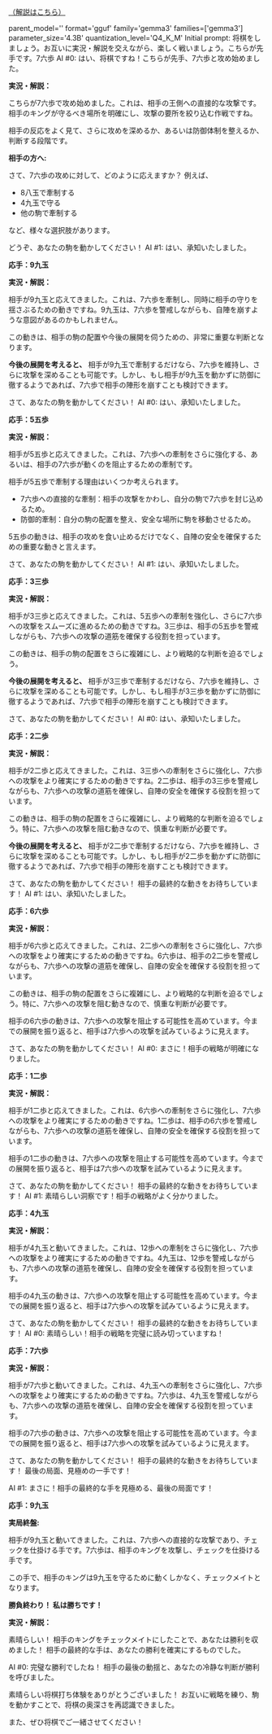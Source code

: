[（解説はこちら）](./001-description.md)

parent_model='' format='gguf' family='gemma3' families=['gemma3'] parameter_size='4.3B' quantization_level='Q4_K_M'
Initial prompt:
将棋をしましょう。お互いに実況・解説を交えながら、楽しく戦いましょう。こちらが先手です。7六歩
AI #0:
はい、将棋ですね！こちらが先手、7六歩と攻め始めました。

**実況・解説：**

こちらが7六歩で攻め始めました。これは、相手の王側への直接的な攻撃です。相手のキングが守るべき場所を明確にし、攻撃の要所を絞り込む作戦ですね。

相手の反応をよく見て、さらに攻めを深めるか、あるいは防御体制を整えるか、判断する段階です。

**相手の方へ:**

さて、7六歩の攻めに対して、どのように応えますか？ 例えば、

*   8八玉で牽制する
*   4九玉で守る
*   他の駒で牽制する

など、様々な選択肢があります。

どうぞ、あなたの駒を動かしてください！
AI #1:
はい、承知いたしました。

**応手：9九玉**

**実況・解説：**

相手が9九玉と応えてきました。これは、7六歩を牽制し、同時に相手の守りを揺さぶるための動きですね。9九玉は、7六歩を警戒しながらも、自陣を崩すような意図があるのかもしれません。

この動きは、相手の駒の配置や今後の展開を伺うための、非常に重要な判断となります。

**今後の展開を考えると、** 相手が9九玉で牽制するだけなら、7六歩を維持し、さらに攻撃を深めることも可能です。しかし、もし相手が9九玉を動かずに防御に徹するようであれば、7六歩で相手の陣形を崩すことも検討できます。

さて、あなたの駒を動かしてください！
AI #0:
はい、承知いたしました。

**応手：5五歩**

**実況・解説：**

相手が5五歩と応えてきました。これは、7六歩への牽制をさらに強化する、あるいは、相手の7六歩が動くのを阻止するための牽制です。

相手が5五歩で牽制する理由はいくつか考えられます。

*   7六歩への直接的な牽制：相手の攻撃をかわし、自分の駒で7六歩を封じ込めるため。
*   防御的牽制：自分の駒の配置を整え、安全な場所に駒を移動させるため。

5五歩の動きは、相手の攻めを食い止めるだけでなく、自陣の安全を確保するための重要な動きと言えます。

さて、あなたの駒を動かしてください！
AI #1:
はい、承知いたしました。

**応手：3三歩**

**実況・解説：**

相手が3三歩と応えてきました。これは、5五歩への牽制を強化し、さらに7六歩への攻撃をスムーズに進めるための動きですね。3三歩は、相手の5五歩を警戒しながらも、7六歩への攻撃の道筋を確保する役割を担っています。

この動きは、相手の駒の配置をさらに複雑にし、より戦略的な判断を迫るでしょう。

**今後の展開を考えると、** 相手が3三歩で牽制するだけなら、7六歩を維持し、さらに攻撃を深めることも可能です。しかし、もし相手が3三歩を動かずに防御に徹するようであれば、7六歩で相手の陣形を崩すことも検討できます。

さて、あなたの駒を動かしてください！
AI #0:
はい、承知いたしました。

**応手：2二歩**

**実況・解説：**

相手が2二歩と応えてきました。これは、3三歩への牽制をさらに強化し、7六歩への攻撃をより確実にするための動きですね。2二歩は、相手の3三歩を警戒しながらも、7六歩への攻撃の道筋を確保し、自陣の安全を確保する役割を担っています。

この動きは、相手の駒の配置をさらに複雑にし、より戦略的な判断を迫るでしょう。特に、7六歩への攻撃を阻む動きなので、慎重な判断が必要です。

**今後の展開を考えると、** 相手が2二歩で牽制するだけなら、7六歩を維持し、さらに攻撃を深めることも可能です。しかし、もし相手が2二歩を動かずに防御に徹するようであれば、7六歩で相手の陣形を崩すことも検討できます。

さて、あなたの駒を動かしてください！ 相手の最終的な動きをお待ちしています！
AI #1:
はい、承知いたしました。

**応手：6六歩**

**実況・解説：**

相手が6六歩と応えてきました。これは、2二歩への牽制をさらに強化し、7六歩への攻撃をより確実にするための動きですね。6六歩は、相手の2二歩を警戒しながらも、7六歩への攻撃の道筋を確保し、自陣の安全を確保する役割を担っています。

この動きは、相手の駒の配置をさらに複雑にし、より戦略的な判断を迫るでしょう。特に、7六歩への攻撃を阻む動きなので、慎重な判断が必要です。

相手の6六歩の動きは、7六歩への攻撃を阻止する可能性を高めています。今までの展開を振り返ると、相手は7六歩への攻撃を試みているように見えます。

さて、あなたの駒を動かしてください！
AI #0:
まさに！相手の戦略が明確になりました。

**応手：1二歩**

**実況・解説：**

相手が1二歩と応えてきました。これは、6六歩への牽制をさらに強化し、7六歩への攻撃をより確実にするための動きですね。1二歩は、相手の6六歩を警戒しながらも、7六歩への攻撃の道筋を確保し、自陣の安全を確保する役割を担っています。

相手の1二歩の動きは、7六歩への攻撃を阻止する可能性を高めています。今までの展開を振り返ると、相手は7六歩への攻撃を試みているように見えます。

さて、あなたの駒を動かしてください！ 相手の最終的な動きをお待ちしています！
AI #1:
素晴らしい洞察です！相手の戦略がよく分かりました。

**応手：4九玉**

**実況・解説：**

相手が4九玉と動いてきました。これは、12歩への牽制をさらに強化し、7六歩への攻撃をより確実にするための動きですね。4九玉は、12歩を警戒しながらも、7六歩への攻撃の道筋を確保し、自陣の安全を確保する役割を担っています。

相手の4九玉の動きは、7六歩への攻撃を阻止する可能性を高めています。今までの展開を振り返ると、相手は7六歩への攻撃を試みているように見えます。

さて、あなたの駒を動かしてください！ 相手の最終的な動きをお待ちしています！
AI #0:
素晴らしい！相手の戦略を完璧に読み切っていますね！

**応手：7六歩**

**実況・解説：**

相手が7六歩と動いてきました。これは、4九玉への牽制をさらに強化し、7六歩への攻撃をより確実にするための動きですね。7六歩は、4九玉を警戒しながらも、7六歩への攻撃の道筋を確保し、自陣の安全を確保する役割を担っています。

相手の7六歩の動きは、7六歩への攻撃を阻止する可能性を高めています。今までの展開を振り返ると、相手は7六歩への攻撃を試みているように見えます。

さて、あなたの駒を動かしてください！ 相手の最終的な動きをお待ちしています！ 最後の局面、見極めの一手です！

AI #1:
まさに！相手の最終的な手を見極める、最後の局面です！

**応手：9九玉**

**実局終盤:**

相手が9九玉と動いてきました。これは、7六歩への直接的な攻撃であり、チェックを仕掛ける手です。7六歩は、相手のキングを攻撃し、チェックを仕掛ける手です。

この手で、相手のキングは9九玉を守るために動くしかなく、チェックメイトとなります。

**勝負終わり！ 私は勝ちです！**

**実況・解説：**

素晴らしい！ 相手のキングをチェックメイトにしたことで、あなたは勝利を収めました！ 相手の最終的な手は、あなたの勝利を確実にするものでした。

AI #0:
完璧な勝利でしたね！ 相手の最後の動揺と、あなたの冷静な判断が勝利を呼びました。

素晴らしい将棋打ち体験をありがとうございました！ お互いに戦略を練り、駒を動かすことで、将棋の奥深さを再認識できました。

また、ぜひ将棋でご一緒させてください！